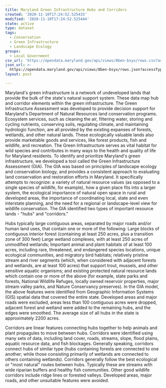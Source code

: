 ```yaml
---
title: Maryland Green Infrastructure Hubs and Corridors
created: '2020-11-10T17:24:52.525433'
modified: '2020-11-10T17:24:52.525444'
state: active
type: dataset
tags:
  - Conservation
  - Green Infrastructure
  - Landscape Ecology
groups:
  - Local Government
csv_url: 'https://opendata.maryland.gov/api/views/8ben-bsyx/rows.csv?accessType=DOWNLOAD'
json_url: >-
  https://opendata.maryland.gov/api/views/8ben-bsyx/rows.json?accessType=DOWNLOAD
layout: post

---
```

Maryland's green infrastructure is a network of undeveloped lands that provide the bulk of the state's natural support system. These data map hub and corridor elements within the green infrastructure. The Green Infrastructure Assessment was developed to provide decision support for Maryland's Department of Natural Resources land conservation programs. Ecosystem services, such as cleaning the air, filtering water, storing and cycling nutrients, conserving soils, regulating climate, and maintaining hydrologic function, are all provided by the existing expanses of forests, wetlands, and other natural lands. These ecologically valuable lands also provide marketable goods and services, like forest products, fish and wildlife, and recreation. The Green Infrastructure serves as vital habitat for wild species and contributes in many ways to the health and quality of life for Maryland residents. To identify and prioritize Maryland's green infrastructure, we developed a tool called the Green Infrastructure Assessment (GIA). The GIA was based on principles of landscape ecology and conservation biology, and provides a consistent approach to evaluating land conservation and restoration efforts in Maryland. It specifically attempts to recognize: a variety of natural resource values (as opposed to a single species of wildlife, for example), how a given place fits into a larger system, the ecological importance of natural open space in rural and developed areas, the importance of coordinating local, state and even interstate planning, and the need for a regional or landscape-level view for wildlife conservation. The GIA identified two types of important resource lands - "hubs" and "corridors." 

Hubs typically large contiguous areas, separated by major roads and/or human land uses, that contain one or more of the following: Large blocks of contiguous interior forest (containing at least 250 acres, plus a transition zone of 300 feet) Large wetland complexes, with at least 250 acres of unmodified wetlands; Important animal and plant habitats of at least 100 acres, including rare, threatened, and endangered species locations, unique ecological communities, and migratory bird habitats; relatively pristine stream and river segments (which, when considered with adjacent forests and wetlands, are at least 100 acres) that support trout, mussels, and other sensitive aquatic organisms; and existing protected natural resource lands which contain one or more of the above (for example, state parks and forests, National Wildlife Refuges, locally owned reservoir properties, major stream valley parks, and Nature Conservancy preserves). In the GIA model, the above features were identified from Geographic Information Systems (GIS) spatial data that covered the entire state. Developed areas and major roads were excluded, areas less than 100 contiguous acres were dropped, adjacent forest and wetland were added to the remaining hubs, and the edges were smoothed. The average size of all hubs in the state is approximately 2200 acres.


Corridors are linear features connecting hubs together to help animals and plant propagules to move between hubs. Corridors were identified using many sets of data, including land cover, roads, streams, slope, flood plains, aquatic resource data, and fish blockages. Generally speaking, corridors connect hubs of similar type (hubs containing forests are connected to one another; while those consisting primarily of wetlands are connected to others containing wetlands). Corridors generally follow the best ecological or "most natural" routes between hubs. Typically these are streams with wide riparian buffers and healthy fish communities. Other good wildlife corridors include ridge lines or forested valleys. Developed areas, major roads, and other unsuitable features were avoided.
